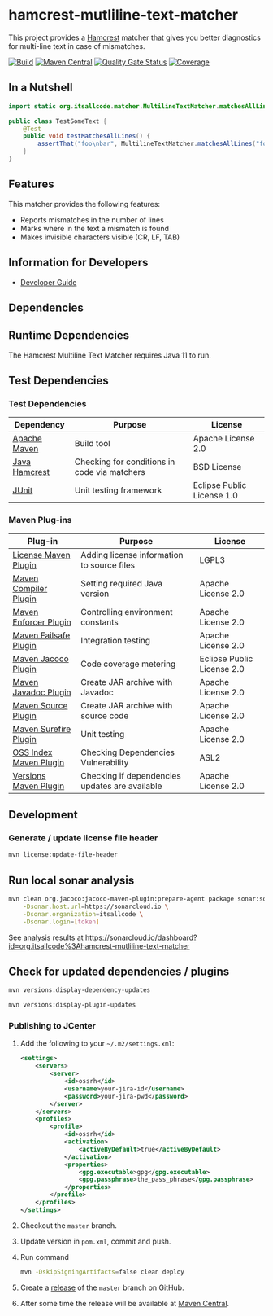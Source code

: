# hamcrest-mutliline-text-matcher

This project provides a [Hamcrest](http://hamcrest.org/) matcher that gives you better diagnostics for multi-line text in case of mismatches.

[![Build](https://github.com/itsallcode/hamcrest-mutliline-text-matcher/actions/workflows/build.yml/badge.svg)](https://github.com/itsallcode/hamcrest-mutliline-text-matcher/actions/workflows/build.yml)
[![Maven Central](https://img.shields.io/maven-central/v/org.itsallcode/hamcrest-mutliline-text-matcher.svg?label=Maven%20Central)](https://search.maven.org/search?q=g:org.itsallcode%20a:hamcrest-mutliline-text-matcher)
[![Quality Gate Status](https://sonarcloud.io/api/project_badges/measure?project=org.itsallcode%3Ahamcrest-mutliline-text-matcher&metric=alert_status)](https://sonarcloud.io/dashboard?id=org.itsallcode%3Ahamcrest-mutliline-text-matcher)
[![Coverage](https://sonarcloud.io/api/project_badges/measure?project=org.itsallcode%3Ahamcrest-mutliline-text-matcher&metric=coverage)](https://sonarcloud.io/dashboard?id=org.itsallcode%3Ahamcrest-mutliline-text-matcher)

## In a Nutshell

```java
import static org.itsallcode.matcher.MultilineTextMatcher.matchesAllLines;

public class TestSomeText {
	@Test
	public void testMatchesAllLines() {
		assertThat("foo\nbar", MultilineTextMatcher.matchesAllLines("foo", "bar"));
	}
}
```

## Features

This matcher provides the following features:

* Reports mismatches in the number of lines
* Marks where in the text a mismatch is found
* Makes invisible characters visible (CR, LF, TAB)

## Information for Developers

* [Developer Guide](doc/developer_guide/developer_guide.md)

## Dependencies

## Runtime Dependencies

The Hamcrest Multiline Text Matcher requires Java 11 to run.

## Test Dependencies

### Test Dependencies

| Dependency                                                                          | Purpose                                                | License                          |
|-------------------------------------------------------------------------------------|--------------------------------------------------------|----------------------------------|
| [Apache Maven](https://maven.apache.org/)                                           | Build tool                                             | Apache License 2.0               |
| [Java Hamcrest](http://hamcrest.org/JavaHamcrest/)                                  | Checking for conditions in code via matchers           | BSD License                      |
| [JUnit](https://junit.org/junit5)                                                   | Unit testing framework                                 | Eclipse Public License 1.0       |

### Maven Plug-ins

| Plug-in                                                                             | Purpose                                                | License                          |
|-------------------------------------------------------------------------------------|--------------------------------------------------------|----------------------------------|
| [License Maven Plugin](https://www.mojohaus.org/license-maven-plugin/)              | Adding license information to source files             | LGPL3                            |
| [Maven Compiler Plugin](https://maven.apache.org/plugins/maven-compiler-plugin/)    | Setting required Java version                          | Apache License 2.0               |
| [Maven Enforcer Plugin](http://maven.apache.org/enforcer/maven-enforcer-plugin/)    | Controlling environment constants                      | Apache License 2.0               |
| [Maven Failsafe Plugin](https://maven.apache.org/surefire/maven-surefire-plugin/)   | Integration testing                                    | Apache License 2.0               |
| [Maven Jacoco Plugin](https://www.eclemma.org/jacoco/trunk/doc/maven.html)          | Code coverage metering                                 | Eclipse Public License 2.0       |
| [Maven Javadoc Plugin](https://maven.apache.org/plugins/maven-javadoc-plugin)       | Create JAR archive with Javadoc                        | Apache License 2.0               |
| [Maven Source Plugin](http://maven.apache.org/plugins/maven-source-plugin/)         | Create JAR archive with source code                    | Apache License 2.0               |
| [Maven Surefire Plugin](https://maven.apache.org/surefire/maven-surefire-plugin/)   | Unit testing                                           | Apache License 2.0               |
| [OSS Index Maven Plugin](https://sonatype.github.io/ossindex-maven/maven-plugin/)   | Checking Dependencies Vulnerability                    | ASL2                             |
| [Versions Maven Plugin](https://www.mojohaus.org/versions-maven-plugin/)            | Checking if dependencies updates are available         | Apache License 2.0               |

## Development


### Generate / update license file header

```bash
mvn license:update-file-header
```

## Run local sonar analysis

```bash
mvn clean org.jacoco:jacoco-maven-plugin:prepare-agent package sonar:sonar \
    -Dsonar.host.url=https://sonarcloud.io \
    -Dsonar.organization=itsallcode \
    -Dsonar.login=[token]
```

See analysis results at https://sonarcloud.io/dashboard?id=org.itsallcode%3Ahamcrest-mutliline-text-matcher

## Check for updated dependencies / plugins

```bash
mvn versions:display-dependency-updates
```

```bash
mvn versions:display-plugin-updates
```

### Publishing to JCenter

1. Add the following to your `~/.m2/settings.xml`:

    ```xml
    <settings>
        <servers>
            <server>
                <id>ossrh</id>
                <username>your-jira-id</username>
                <password>your-jira-pwd</password>
            </server>
        </servers>
        <profiles>
            <profile>
                <id>ossrh</id>
                <activation>
                    <activeByDefault>true</activeByDefault>
                </activation>
                <properties>
                    <gpg.executable>gpg</gpg.executable>
                    <gpg.passphrase>the_pass_phrase</gpg.passphrase>
                </properties>
            </profile>
        </profiles>
    </settings>
    ```

1. Checkout the `master` branch.
1. Update version in `pom.xml`, commit and push.
1. Run command

    ```bash
    mvn -DskipSigningArtifacts=false clean deploy
    ```

1. Create a [release](https://github.com/itsallcode/hamcrest-mutliline-text-matcher/releases) of the `master` branch on GitHub.
1. After some time the release will be available at [Maven Central](https://repo1.maven.org/maven2/org/itsallcode/hamcrest-mutliline-text-matcher/).
